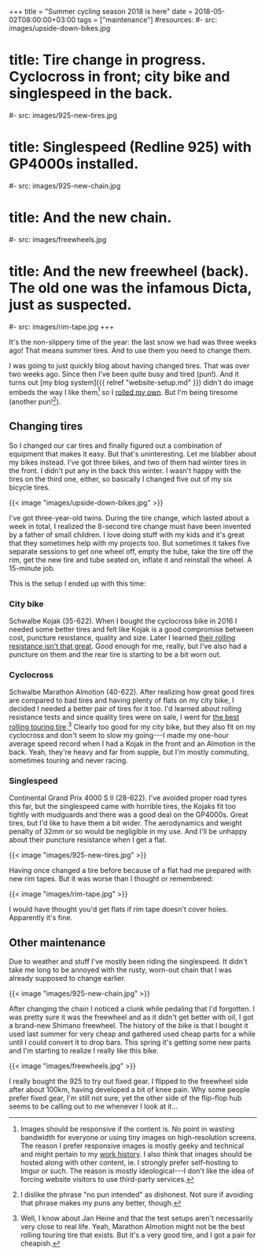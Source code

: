 +++
title = "Summer cycling season 2018 is here"
date = 2018-05-02T08:00:00+03:00
tags = ["maintenance"]
#resources:
#- src: images/upside-down-bikes.jpg
#  title: Tire change in progress. Cyclocross in front; city bike and singlespeed in the back.
#- src: images/925-new-tires.jpg
#  title: Singlespeed (Redline 925) with GP4000s installed.
#- src: images/925-new-chain.jpg
#  title: And the new chain.
#- src: images/freewheels.jpg
#  title: And the new freewheel (back). The old one was the infamous Dicta, just as suspected.
#- src: images/rim-tape.jpg
+++

It's the non-slippery time of the year: the last snow we had was three weeks ago! That means summer tires. And to use them you need to change them.

I was going to just quickly blog about having changed tires. That was over two weeks ago. Since then I've been quite busy and tired (pun!). And it turns out [my blog system]({{ relref "website-setup.md" }}) didn't do image embeds the way I like them[^1] so I [rolled my own](https://github.com/dancek/hannuhartikainen.fi/blob/master/layouts/shortcodes/image.html). But I'm being tiresome (another pun![^2]).

## Changing tires

So I changed our car tires and finally figured out a combination of equipment that makes it easy. But that's uninteresting. Let me blabber about my bikes instead. I've got three bikes, and two of them had winter tires in the front. I didn't put any in the back this winter. I wasn't happy with the tires on the third one, either, so basically I changed five out of my six bicycle tires.

{{< image "images/upside-down-bikes.jpg" >}}

I've got three-year-old twins. During the tire change, which lasted about a week in total, I realized the 8-second tire change must have been invented by a father of small children. I love doing stuff with my kids and it's great that they sometimes help with my projects too. But sometimes it takes five separate sessions to get one wheel off, empty the tube, take the tire off the rim, get the new tire and tube seated on, inflate it and reinstall the wheel. A 15-minute job.

This is the setup I ended up with this time:

### City bike

Schwalbe Kojak (35-622). When I bought the cyclocross bike in 2016 I needed some better tires and felt like Kojak is a good compromise between cost, puncture resistance, quality and size. Later I learned [their rolling resistance isn't that great](https://www.bicyclerollingresistance.com/tour-reviews/schwalbe-kojak-2017). Good enough for me, really, but I've also had a puncture on them and the rear tire is starting to be a bit worn out.

### Cyclocross

Schwalbe Marathon Almotion (40-622). After realizing how great good tires are compared to bad tires and having plenty of flats on my city bike, I decided I needed a better pair of tires for it too. I'd learned about rolling resistance tests and since quality tires were on sale, I went for [the best rolling touring tire](https://www.bicyclerollingresistance.com/tour-reviews/schwalbe-marathon-almotion-2016).[^3] Clearly too good for my city bike, but they also fit on my cyclocross and don't seem to slow my going---I made my one-hour average speed record when I had a Kojak in the front and an Almotion in the back. Yeah, they're heavy and far from supple, but I'm mostly commuting, sometimes touring and never racing.

### Singlespeed

Continental Grand Prix 4000 S II (28-622). I've avoided proper road tyres this far, but the singlespeed came with horrible tires, the Kojaks fit too tightly with mudguards and there was a good deal on the GP4000s. Great tires, but I'd like to have them a bit wider. The aerodynamics and weight penalty of 32mm or so would be negligible in my use. And I'll be unhappy about their puncture resistance when I get a flat.

{{< image "images/925-new-tires.jpg" >}}

Having once changed a tire before because of a flat had me prepared with new rim tapes. But it was worse than I thought or remembered:

{{< image "images/rim-tape.jpg" >}}

I would have thought you'd get flats if rim tape doesn't cover holes. Apparently it's fine.

## Other maintenance

Due to weather and stuff I've mostly been riding the singlespeed. It didn't take me long to be annoyed with the rusty, worn-out chain that I was already supposed to change earlier.

{{< image "images/925-new-chain.jpg" >}}

After changing the chain I noticed a clunk while pedaling that I'd forgotten. I was pretty sure it was the freewheel and as it didn't get better with oil, I got a brand-new Shimano freewheel. The history of the bike is that I bought it used last summer for very cheap and gathered used cheap parts for a while until I could convert it to drop bars. This spring it's getting some new parts and I'm starting to realize I really like this bike.

{{< image "images/freewheels.jpg" >}}

I really bought the 925 to try out fixed gear. I flipped to the freewheel side after about 100km, having developed a bit of knee pain. Why some people prefer fixed gear, I'm still not sure, yet the other side of the flip-flop hub seems to be calling out to me whenever I look at it...


[^1]: Images should be responsive if the content is. No point in wasting bandwidth for everyone or using tiny images on high-resolution screens. The reason I prefer responsive images is mostly geeky and technical and might pertain to my [work history](https://github.com/imazen/slimmage/pull/37). I also think that images should be hosted along with other content, ie. I strongly prefer self-hosting to Imgur or such. The reason is mostly ideological---I don't like the idea of forcing website visitors to use third-party services.

[^2]: I dislike the phrase "no pun intended" as dishonest. Not sure if avoiding that phrase makes my puns any better, though.

[^3]: Well, I know about Jan Heine and that the test setups aren't necessarily very close to real life. Yeah, Marathon Almotion might not be the best rolling touring tire that exists. But it's a very good tire, and I got a pair for cheapish.
